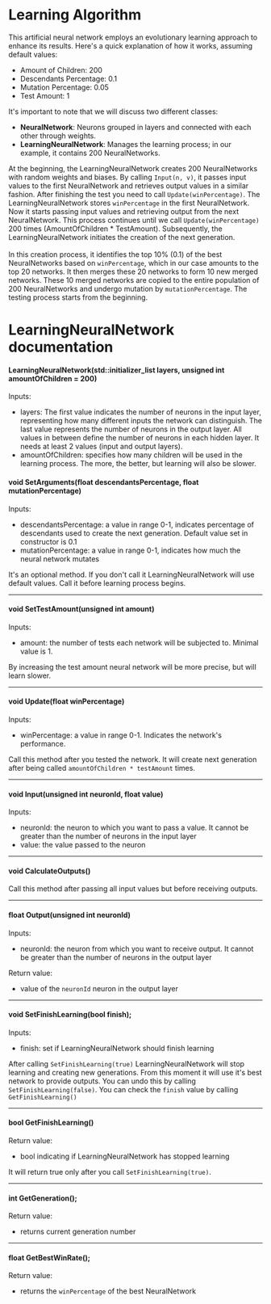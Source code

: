 # Learning Algorithm

This artificial neural network employs an evolutionary learning approach to enhance its results. Here's a quick explanation of how it works, assuming default values:
- Amount of Children: 200
- Descendants Percentage: 0.1
- Mutation Percentage: 0.05
- Test Amount: 1

It's important to note that we will discuss two different classes:
- **NeuralNetwork**: Neurons grouped in layers and connected with each other through weights.
- **LearningNeuralNetwork**: Manages the learning process; in our example, it contains 200 NeuralNetworks.

At the beginning, the LearningNeuralNetwork creates 200 NeuralNetworks with random weights and biases. By calling `Input(n, v)`, it passes input values to the first NeuralNetwork and retrieves output values in a similar fashion. After finishing the test you need to call `Update(winPercentage)`. The LearningNeuralNetwork stores `winPercentage` in the first NeuralNetwork. Now it starts passing input values and retrieving output from the next NeuralNetwork. This process continues until we call `Update(winPercentage)` 200 times (AmountOfChildren * TestAmount). Subsequently, the LearningNeuralNetwork initiates the creation of the next generation.
<br><br>
In this creation process, it identifies the top 10% (0.1) of the best NeuralNetworks based on `winPercentage`, which in our case amounts to the top 20 networks. It then merges these 20 networks to form 10 new merged networks. These 10 merged networks are copied to the entire population of 200 NeuralNetworks and undergo mutation by `mutationPercentage`. The testing process starts from the beginning.


# LearningNeuralNetwork documentation
#### LearningNeuralNetwork(std::initializer_list<unsigned int> layers, unsigned int amountOfChildren = 200)
Inputs: 
- layers: The first value indicates the number of neurons in the input layer, representing how many different inputs the network can distinguish. The last value represents the number of neurons in the output layer. All values in between define the number of neurons in each hidden layer. It needs at least 2 values (input and output layers).
- amountOfChildren: specifies how many children will be used in the learning process. The more, the better, but learning will also be slower.

#### void SetArguments(float descendantsPercentage, float mutationPercentage)
Inputs:
- descendantsPercentage: a value in range 0-1, indicates percentage of descendants used to create the next generation. Default value set in constructor is 0.1
- mutationPercentage: a value in range 0-1, indicates how much the neural network mutates

It's an optional method. If you don't call it LearningNeuralNetwork will use default values. Call it before learning process begins.
<hr>

#### void SetTestAmount(unsigned int amount)
Inputs:
- amount: the number of tests each network will be subjected to. Minimal value is 1.

By increasing the test amount neural network will be more precise, but will learn slower.
<hr>

#### void Update(float winPercentage)
Inputs:
- winPercentage: a value in range 0-1. Indicates the network's performance.

Call this method after you tested the network. It will create next generation after being called `amountOfChildren * testAmount` times.
<hr>

#### void Input(unsigned int neuronId, float value)
Inputs: 
- neuronId: the neuron to which you want to pass a value. It cannot be greater than the number of neurons in the input layer
- value: the value passed to the neuron
<hr>

#### void CalculateOutputs()
Call this method after passing all input values but before receiving outputs.
<hr>

#### float Output(unsigned int neuronId)
Inputs: 
- neuronId: the neuron from which you want to receive output. It cannot be greater than the number of neurons in the output layer

Return value:
- value of the `neuronId` neuron in the output layer
<hr>

#### void SetFinishLearning(bool finish);
Inputs:
- finish: set if LearningNeuralNetwork should finish learning

After calling `SetFinishLearning(true)` LearningNeuralNetwork will stop learning and creating new generations. From this moment it will use it's
best network to provide outputs. You can undo this by calling `SetFinishLearning(false)`. You can check the `finish` value by calling `GetFinishLearning()`
<hr>

#### bool GetFinishLearning()
Return value: 
- bool indicating if LearningNeuralNetwork has stopped learning

It will return true only after you call `SetFinishLearning(true)`.
<hr>

#### int GetGeneration();
Return value: 
- returns current generation number
<hr>

#### float GetBestWinRate();
Return value: 
- returns the `winPercentage` of the best NeuralNetwork
